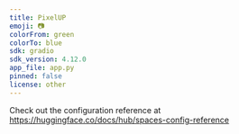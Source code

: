 ```yaml
---
title: PixelUP
emoji: 📷
colorFrom: green
colorTo: blue
sdk: gradio
sdk_version: 4.12.0
app_file: app.py
pinned: false
license: other
---
```


Check out the configuration reference at https://huggingface.co/docs/hub/spaces-config-reference
